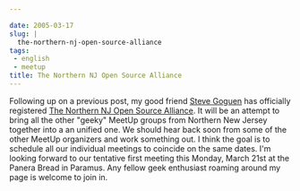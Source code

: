 ```yaml
---

date: 2005-03-17
slug: |
  the-northern-nj-open-source-alliance
tags:
 - english
 - meetup
title: The Northern NJ Open Source Alliance
---
```


Following up on a previous post, my good friend [Steve
Goguen](http://opensource.meetup.com/53/members/468901/) has officially
registered [The Northern NJ Open Source
Alliance](http://opensource.meetup.com/53/). It will be an attempt to
bring all the other "geeky" MeetUp groups from Northern New Jersey
together into a an unified one. We should hear back soon from some of
the other MeetUp organizers and work something out. I think the goal is
to schedule all our individual meetings to coincide on the same dates.
I'm looking forward to our tentative first meeting this Monday, March
21st at the Panera Bread in Paramus. Any fellow geek enthusiast roaming
around my page is welcome to join in.
